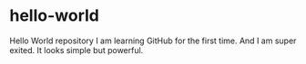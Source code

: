 # hello-world
Hello World repository
I am learning GitHub for the first time. And I am super exited. It looks simple but powerful.
